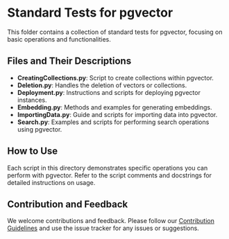 # Standard Tests for pgvector

This folder contains a collection of standard tests for pgvector, focusing on basic operations and functionalities.

## Files and Their Descriptions

- **CreatingCollections.py**: Script to create collections within pgvector.
- **Deletion.py**: Handles the deletion of vectors or collections.
- **Deployment.py**: Instructions and scripts for deploying pgvector instances.
- **Embedding.py**: Methods and examples for generating embeddings.
- **ImportingData.py**: Guide and scripts for importing data into pgvector.
- **Search.py**: Examples and scripts for performing search operations using pgvector.

## How to Use

Each script in this directory demonstrates specific operations you can perform with pgvector. Refer to the script comments and docstrings for detailed instructions on usage.

## Contribution and Feedback

We welcome contributions and feedback. Please follow our [Contribution Guidelines](../../CONTRIBUTING.md) and use the issue tracker for any issues or suggestions.
